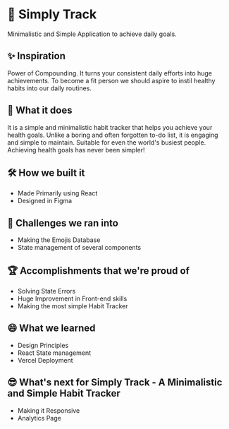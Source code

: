 # 📅 Simply Track
Minimalistic and Simple Application to achieve daily goals.

## ✨ Inspiration
Power of  Compounding. It turns your consistent daily efforts into huge achievements. To become a fit person we should aspire to instil healthy habits into our daily routines. 
 
## 🤔 What it does
It is a simple and minimalistic habit tracker that helps you achieve your health goals. Unlike a boring and often forgotten to-do list, it is engaging and simple to maintain. Suitable for even the world's busiest people. Achieving health goals has never been simpler!

## 🛠 How we built it
- Made Primarily using React
- Designed in Figma

## 🚧 Challenges we ran into
- Making the Emojis Database
- State management of several components

## 🏆 Accomplishments that we're proud of
- Solving State Errors
- Huge Improvement in Front-end skills
- Making the most simple Habit Tracker

## 😄 What we learned
- Design Principles
- React State management
- Vercel Deployment

## 😎 What's next for Simply Track - A Minimalistic and Simple Habit Tracker
- Making it Responsive
- Analytics Page
